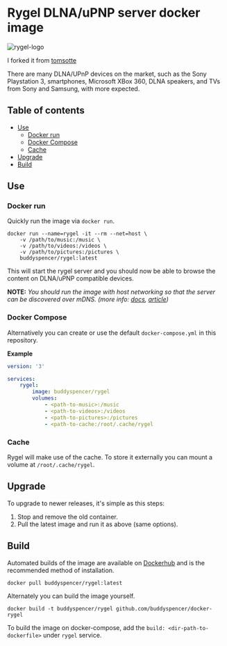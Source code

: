 # Rygel DLNA/uPNP server docker image

![rygel-logo](https://wiki.gnome.org/Projects/Rygel?action=AttachFile&do=get&target=Rygel_logo_v1.png)

I forked it from [tomsotte](https://github.com/tomsotte/docker-rygel)

There are many DLNA/UPnP devices on the market, such as the Sony Playstation 3, smartphones, Microsoft XBox 360, DLNA speakers, and TVs from Sony and Samsung, with more expected.

## Table of contents

- [Use](#use)
    - [Docker run](#docker-run)
    - [Docker Compose](#docker-compose)
    - [Cache](#cache)
- [Upgrade](#upgrade)
- [Build](#build)

## Use

### Docker run

Quickly run the image via `docker run`.

```
docker run --name=rygel -it --rm --net=host \
    -v /path/to/music:/music \
    -v /path/to/videos:/videos \
    -v /path/to/pictures:/pictures \
    buddyspencer/rygel:latest
```

This will start the rygel server and you should now be able to browse the content on DLNA/uPNP compatible devices.

**NOTE:** *You should run the image with host networking so that the server can be discovered over mDNS. (more info: [docs](https://docs.docker.com/engine/userguide/networking/), [article](http://www.dasblinkenlichten.com/docker-networking-101-host-mode/))*

### Docker Compose

Alternatively you can create or use the default `docker-compose.yml` in this repository.

**Example**

```yaml
version: '3'

services:
    rygel:
        image: buddyspencer/rygel
        volumes:
            - <path-to-music>:/music
            - <path-to-videos>:/videos
            - <path-to-pictures>:/pictures
            - <path-to-cache:/root/.cache/rygel

```

### Cache

Rygel will make use of the cache. To store it externally you can mount a volume at `/root/.cache/rygel`.

## Upgrade

To upgrade to newer releases, it's simple as this steps:

1. Stop and remove the old container.
2. Pull the latest image and run it as above (same options).

## Build

Automated builds of the image are available on [Dockerhub](https://hub.docker.com/r/buddyspencer/rygel) and is the recommended method of installation.

```
docker pull buddyspencer/rygel:latest
```

Alternately you can build the image yourself.

```
docker build -t buddyspencer/rygel github.com/buddyspencer/docker-rygel
```

To build the image on docker-compose, add the `build: <dir-path-to-dockerfile>` under `rygel` service.

